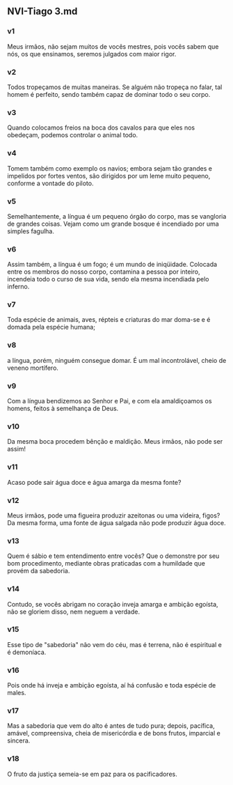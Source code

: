 ## NVI-Tiago 3.md
### v1
 Meus irmãos, não sejam muitos de vocês mestres, pois vocês sabem que nós, os que ensinamos, seremos julgados com maior rigor.
### v2
 Todos tropeçamos de muitas maneiras. Se alguém não tropeça no falar, tal homem é perfeito, sendo também capaz de dominar todo o seu corpo.
### v3
 Quando colocamos freios na boca dos cavalos para que eles nos obedeçam, podemos controlar o animal todo.
### v4
 Tomem também como exemplo os navios; embora sejam tão grandes e impelidos por fortes ventos, são dirigidos por um leme muito pequeno, conforme a vontade do piloto.
### v5
 Semelhantemente, a língua é um pequeno órgão do corpo, mas se vangloria de grandes coisas. Vejam como um grande bosque é incendiado por uma simples fagulha.
### v6
 Assim também, a língua é um fogo; é um mundo de iniqüidade. Colocada entre os membros do nosso corpo, contamina a pessoa por inteiro, incendeia todo o curso de sua vida, sendo ela mesma incendiada pelo inferno.
### v7
 Toda espécie de animais, aves, répteis e criaturas do mar doma-se e é domada pela espécie humana;
### v8
 a língua, porém, ninguém consegue domar. É um mal incontrolável, cheio de veneno mortífero.
### v9
 Com a língua bendizemos ao Senhor e Pai, e com ela amaldiçoamos os homens, feitos à semelhança de Deus.
### v10
 Da mesma boca procedem bênção e maldição. Meus irmãos, não pode ser assim!
### v11
 Acaso pode sair água doce e água amarga da mesma fonte?
### v12
 Meus irmãos, pode uma figueira produzir azeitonas ou uma videira, figos? Da mesma forma, uma fonte de água salgada não pode produzir água doce.
### v13
 Quem é sábio e tem entendimento entre vocês? Que o demonstre por seu bom procedimento, mediante obras praticadas com a humildade que provém da sabedoria.
### v14
 Contudo, se vocês abrigam no coração inveja amarga e ambição egoísta, não se gloriem disso, nem neguem a verdade.
### v15
 Esse tipo de "sabedoria" não vem do céu, mas é terrena, não é espiritual e é demoníaca.
### v16
 Pois onde há inveja e ambição egoísta, aí há confusão e toda espécie de males.
### v17
 Mas a sabedoria que vem do alto é antes de tudo pura; depois, pacífica, amável, compreensiva, cheia de misericórdia e de bons frutos, imparcial e sincera.
### v18
 O fruto da justiça semeia-se em paz para os pacificadores.
